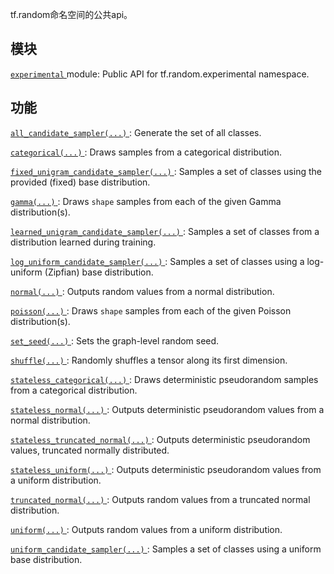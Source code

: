 tf.random命名空间的公共api。

## 模块
[ `experimental` ](https://tensorflow.google.cn/api_docs/python/tf/random/experimental) module: Public API for tf.random.experimental namespace.

## 功能
[ `all_candidate_sampler(...)` ](https://tensorflow.google.cn/api_docs/python/tf/random/all_candidate_sampler): Generate the set of all classes.

[ `categorical(...)` ](https://tensorflow.google.cn/api_docs/python/tf/random/categorical): Draws samples from a categorical distribution.

[ `fixed_unigram_candidate_sampler(...)` ](https://tensorflow.google.cn/api_docs/python/tf/random/fixed_unigram_candidate_sampler): Samples a set of classes using the provided (fixed) base distribution.

[ `gamma(...)` ](https://tensorflow.google.cn/api_docs/python/tf/random/gamma): Draws  `shape`  samples from each of the given Gamma distribution(s).

[ `learned_unigram_candidate_sampler(...)` ](https://tensorflow.google.cn/api_docs/python/tf/random/learned_unigram_candidate_sampler): Samples a set of classes from a distribution learned during training.

[ `log_uniform_candidate_sampler(...)` ](https://tensorflow.google.cn/api_docs/python/tf/random/log_uniform_candidate_sampler): Samples a set of classes using a log-uniform (Zipfian) base distribution.

[ `normal(...)` ](https://tensorflow.google.cn/api_docs/python/tf/random/normal): Outputs random values from a normal distribution.

[ `poisson(...)` ](https://tensorflow.google.cn/api_docs/python/tf/random/poisson): Draws  `shape`  samples from each of the given Poisson distribution(s).

[ `set_seed(...)` ](https://tensorflow.google.cn/api_docs/python/tf/random/set_seed): Sets the graph-level random seed.

[ `shuffle(...)` ](https://tensorflow.google.cn/api_docs/python/tf/random/shuffle): Randomly shuffles a tensor along its first dimension.

[ `stateless_categorical(...)` ](https://tensorflow.google.cn/api_docs/python/tf/random/stateless_categorical): Draws deterministic pseudorandom samples from a categorical distribution.

[ `stateless_normal(...)` ](https://tensorflow.google.cn/api_docs/python/tf/random/stateless_normal): Outputs deterministic pseudorandom values from a normal distribution.

[ `stateless_truncated_normal(...)` ](https://tensorflow.google.cn/api_docs/python/tf/random/stateless_truncated_normal): Outputs deterministic pseudorandom values, truncated normally distributed.

[ `stateless_uniform(...)` ](https://tensorflow.google.cn/api_docs/python/tf/random/stateless_uniform): Outputs deterministic pseudorandom values from a uniform distribution.

[ `truncated_normal(...)` ](https://tensorflow.google.cn/api_docs/python/tf/random/truncated_normal): Outputs random values from a truncated normal distribution.

[ `uniform(...)` ](https://tensorflow.google.cn/api_docs/python/tf/random/uniform): Outputs random values from a uniform distribution.

[ `uniform_candidate_sampler(...)` ](https://tensorflow.google.cn/api_docs/python/tf/random/uniform_candidate_sampler): Samples a set of classes using a uniform base distribution.

